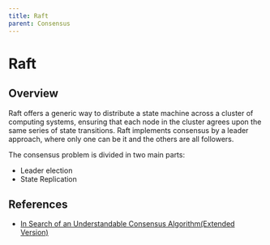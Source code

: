 ```yaml
---
title: Raft
parent: Consensus
---
```


# Raft

## Overview

Raft offers a generic way to distribute a state machine across a cluster of computing systems, ensuring that each node in the cluster agrees upon the same series of state transitions.
Raft implements consensus by a leader approach, where only one can be it and the others are all followers. 

The consensus problem is divided in two main parts:

* Leader election
* State Replication 

## References 
* [In Search of an Understandable Consensus Algorithm(Extended Version)](https://raft.github.io/raft.pdf)
